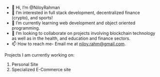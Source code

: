 - 👋 Hi, I’m @NiloyRahman
- 👀 I’m interested in full stack development, decentralized finance (crypto), and sports! 
- 🌱 I’m currently learning web development and object oriented programming. 
- 💞️ I’m looking to collaborate on projects involving blockchain technology as well as in the health, and education and finance sectors.
- 📫 How to reach me- Email me at niloy.rahm@gmail.com. 

Projects I am currently working on:
1. Personal Site
2. Specialized E-Commerce site
